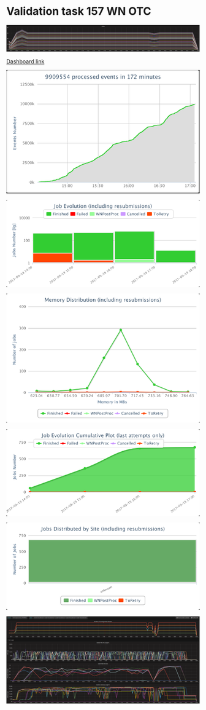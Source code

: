 # **Validation task 157 WN OTC**

[![](/assets/otc_WNs.png)](https://dciangot.gitbooks.io/dodas-results/content/assets/otc_WNs.png)

[Dashboard link](https://dashb-cms-job-task.cern.ch/dashboard/templates/task-analysis/#user=Valentina+Mariani&refresh=0&table=Jobs&p=1&records=25&activemenu=2&status=&site=&tid=170919_141117%3Avmariani_crab_Dp_ZB16runC_ReReco_testDiego)

[![](/assets/otc_dashboard1.png)](https://dciangot.gitbooks.io/dodas-results/content/assets/otc_dashboard1.png)

[![](/assets/otc_dashboard2.png)](https://dciangot.gitbooks.io/dodas-results/content/assets/otc_dashboard2.png)

[![](/assets/otc_dashboard3.png)](https://dciangot.gitbooks.io/dodas-results/content/assets/otc_dashboard3.png)

[![](/assets/otc_dashboard4.png)](https://dciangot.gitbooks.io/dodas-results/content/assets/otc_dashboard4.png)

[![](/assets/otc_dashboard5.png)](https://dciangot.gitbooks.io/dodas-results/content/assets/otc_dashboard5.png)

[![](/assets/otc_grafana.png)](https://dciangot.gitbooks.io/dodas-results/content/assets/otc_grafana.png)

